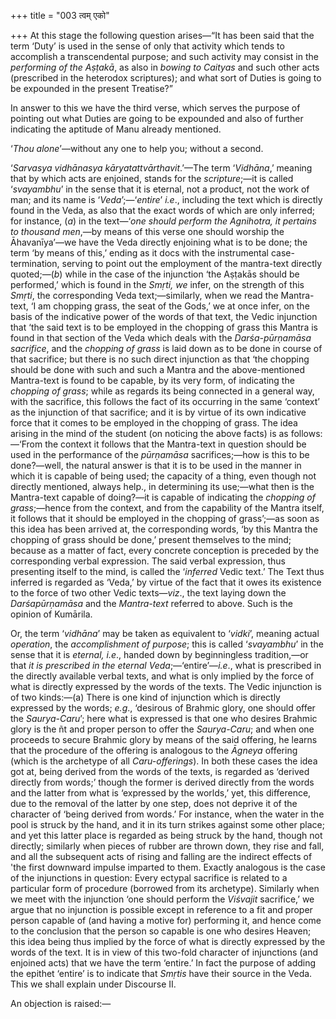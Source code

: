 +++
title = "003 त्वम् एको"

+++
At this stage the following question arises—“It has been said that the
term ‘Duty’ is used in the sense of only that activity which tends to
accomplish a transcendental purpose; and such activity may consist in
the *performing of the Aṣṭakā*, as also in *bowing to Caityas* and such
other acts (prescribed in the heterodox scriptures); and what sort of
Duties is going to be expounded in the present Treatise?”

In answer to this we have the third verse, which serves the purpose of
pointing out what Duties are going to be expounded and also of further
indicating the aptitude of Manu already mentioned.

‘*Thou alone*’—without any one to help you; without a second.

‘*Sarvasya vidhānasya kāryatattvārthavit*.’—The term ‘*Vidhāna*,’
meaning that by which acts are enjoined, stands for the *scripture*;—it
is called ‘*svayambhu*’ in the sense that it is eternal, not a product,
not the work of man; and its name is ‘*Veda*’;—‘*entire*’ *i.e*.,
including the text which is directly found in the Veda, as also that the
exact words of which are only inferred; for instance, (*a*) in the
text—‘*one should perform the Agnihotra, it pertains to thousand
men*,—by means of this verse one should worship the Āhavanīya’—we have
the Veda directly enjoining what is to be done; the term ‘by means of
this,’ ending as it docs with the instrumental case-termination, serving
to point out the employment of the mantra-text directly quoted;—(*b*)
while in the case of the injunction ‘the Aṣṭakās should be performed,’
which is found in the *Smṛti, we* infer, on the strength of this
*Smṛti*, the corresponding Veda text;—similarly, when we read the
Mantra-text, ‘I am chopping grass, the seat of the Gods,’ we at once
infer, on the basis of the indicative power of the words of that text,
the Vedic injunction that ‘the said text is to be employed in the
chopping of grass this Mantra is found in that section of the Veda which
deals with the *Darśa-pūrṇamāsa sacrifice*, and the *chopping of grass*
is laid down as to be done in course of that sacrifice; but there is no
such direct injunction as that ‘the chopping should be done with such
and such a Mantra and the above-mentioned Mantra-text is found to be
capable, by its very form, of indicating the *chopping of grass*; while
as regards its being connected in a general way, with the sacrifice,
this follows the fact of its occurring in the same ‘context’ as the
injunction of that sacrifice; and it is by virtue of its own indicative
force that it comes to be employed in the chopping of grass. The idea
arising in the mind of the student (on noticing the above facts) is as
follows:—‘From the context it follows that the Mantra-text in question
should be used in the performance of the *pūrṇamāsa* sacrifices;—how is
this to be done?—well, the natural answer is that it is to be used in
the manner in which it is capable of being used; the capacity of a
thing, even though not directly mentioned, always help., in determining
its use;—what then is the Mantra-text capable of doing?—it is capable of
indicating the *chopping of grass*;—hence from the context, and from the
capability of the Mantra itself, it follows that it should be employed
in the chopping of grass’;—as soon as this idea has been arrived at, the
corresponding words, ‘by this Mantra the chopping of grass should be
done,’ present themselves to the mind; because as a matter of fact,
every concrete conception is preceded by the corresponding verbal
expression. The said verbal expression, thus presenting itself to the
mind, is called the ‘*inferred* Vedic text.’ The Text thus inferred is
regarded as ‘Veda,’ by virtue of the fact that it owes its existence to
the force of two other Vedic texts—*viz*., the text laying down the
*Darśapūrṇamāsa* and the *Mantra-text* referred to above. Such is the
opinion of Kumārila.

Or, the term ‘*vidhāna*’ may be taken as equivalent to ‘*vidki*’,
meaning actual *operation*, the *accomplishment of purpose*; this is
called ‘*svayambhu*’ in the sense that it is *eternal, i.e*., handed
down by beginningless tradition,—or that *it is prescribed in the
eternal Veda*;—‘entire’—*i.e*., what is prescribed in the directly
available verbal texts, and what is only implied by the force of what is
directly expressed by the words of the texts. The Vedic injunction is of
two kinds:—(a) There is one kind of injunction which is directly
expressed by the words; *e.g*., ‘desirous of Brahmic glory, one should
offer the *Saurya-Caru*’; here what is expressed is that one who desires
Brahmic glory is the ñt and proper person to offer the *Saurya-Caru*;
and when one proceeds to secure Brahmic glory by means of the said
offering, he learns that the procedure of the offering is analogous to
the *Āgneya* offering (which is the archetype of all *Caru-offerings*).
In both these cases the idea got at, being derived from the words of the
texts, is regarded as ‘derived directly from words;’ though the former
is derived directly from the words and the latter from what is
‘expressed by the worlds,’ yet, this difference, due to the removal of
the latter by one step, does not deprive it of the character of ‘being
derived from words.’ For instance, when the water in the pool is struck
by the hand, and it in its turn strikes against some other place; and
yet this latter place is regarded as being struck by the hand, though
not directly; similarly when pieces of rubber are thrown down, they rise
and fall, and all the subsequent acts of rising and falling are the
indirect effects of 'the first downward impulse imparted to them.
Exactly analogous is the case of the injunctions in question: Every
ectypal sacrifice is related to a particular form of procedure (borrowed
from its archetype). Similarly when we meet with the injunction ‘one
should perform the *Viśvajit* sacrifice,’ we argue that no injunction is
possible except in reference to a fit and proper person capable of (and
having a motive for) performing it, and hence come to the conclusion
that the person so capable is one who desires Heaven; this idea being
thus implied by the force of what is directly expressed by the words of
the text. It is in view of this two-fold character of injunctions (and
enjoined acts) that we have the term ‘entire.’ In fact the purpose of
adding the epithet ‘entire’ is to indicate that *Smṛtis* have their
source in the Veda. This we shall explain under Discourse II.

An objection is raised:—
